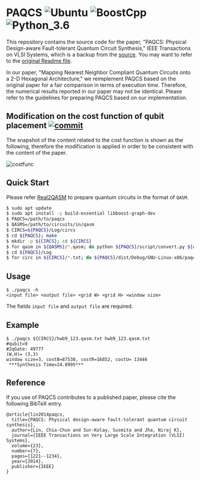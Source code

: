 # PAQCS ![Ubuntu](https://shields.io/badge/Ubuntu-16.04-orange) ![BoostCpp](https://shields.io/badge/Boost%20C++-1.58-green) ![Python_3.6](https://shields.io/badge/Python-3.6-blue)

This repository contains the source code for the paper, "PAQCS: Physical Design-aware Fault-tolerant Quantum Circuit Synthesis," IEEE Transactions on VLSI Systems, which is a backup from the [source](https://www.princeton.edu/~cad/download/PAQCS.tar.gz). You may want to refer to the [original Readme file](https://github.com/elsa-lab/PAQCS/blob/main/Readme.original.txt).

In our paper, "Mapping Nearest Neighbor Compliant Quantum Circuits onto a 2-D Hexagonal Architecture," we reimplement PAQCS based on the original paper for a fair comparison in terms of execution time. Therefore, the numerical results reported in our paper may not be identical. Please refer to the guidelines for preparing PAQCS based on our implementation.

## Modification on the cost function of qubit placement [![commit](https://shields.io/badge/commit-2c48012-critical)](https://github.com/elsa-lab/PAQCS/commit/2c48012f386fe9577bd5c9728499941cb00111d5)

The snapshot of the content related to the cost function is shown as the following, therefore the modification is applied in order to be consistent with the content of the paper.

![costfunc](https://i.imgur.com/hoflx1q.png)

## Quick Start

Please refer [Real2QASM](https://github.com/elsa-lab/Real2QASM#quick-start) to prepare quantum circuits in the format of `QASM`.

```bash
$ sudo apt update
$ sudo apt install -y build-essential libboost-graph-dev
$ PAQCS=/path/to/paqcs
$ QASMS=/path/to/circuits/in/qasm
$ CIRCS=${PAQCS}/Log/circs
$ cd ${PAQCS}; make
$ mkdir -p ${CIRCS}; cd ${CIRCS}
$ for qasm in ${QASMS}/*.qasm; do python ${PAQCS}/script/convert.py ${qasm} | tee ${qasm##*/}.txt; done
$ cd ${PAQCS}/Log
$ for circ in ${CIRCS}/*.txt; do ${PAQCS}/dist/Debug/GNU-Linux-x86/paqcs ${circ} ${circ##*/}; done
```

## Usage

```
$ ./paqcs -h
<input file> <output file> <grid W> <grid H> <window size>
```

The fields `input file` and `output file` are required.

## Example

```
$ ./paqcs ${CIRCS}/hwb9_123.qasm.txt hwb9_123.qasm.txt
#qubit=9
#2qGate: 49777
(W,H)= (3,3)
window size=3, costB=87530, costR=16852, costU= 13446
 ***Synthesis Time=24.8995***
```

## Reference

If you use of PAQCS contributes to a published paper, please cite the following BibTeX entry.

```
@article{lin2014paqcs,
  title={PAQCS: Physical design-aware fault-tolerant quantum circuit synthesis},
  author={Lin, Chia-Chun and Sur-Kolay, Susmita and Jha, Niraj K},
  journal={IEEE Transactions on Very Large Scale Integration (VLSI) Systems},
  volume={23},
  number={7},
  pages={1221--1234},
  year={2014},
  publisher={IEEE}
}
```
